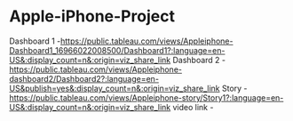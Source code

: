 # Apple-iPhone-Project

Dashboard 1 -https://public.tableau.com/views/Appleiphone-Dashboard1_16966022008500/Dashboard1?:language=en-US&:display_count=n&:origin=viz_share_link
Dashboard 2 -https://public.tableau.com/views/Appleiphone-dashboard2/Dashboard2?:language=en-US&publish=yes&:display_count=n&:origin=viz_share_link
Story -https://public.tableau.com/views/Appleiphone-story/Story1?:language=en-US&:display_count=n&:origin=viz_share_link
video link -
